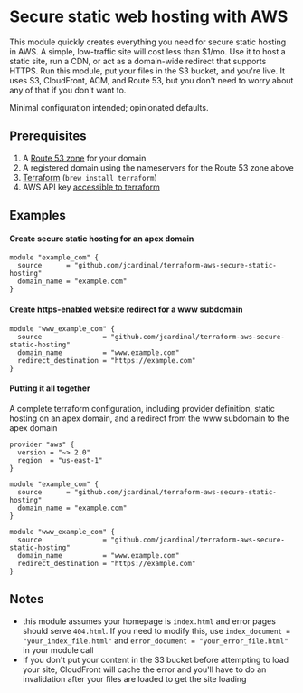 # Secure static web hosting with AWS

This module quickly creates everything you need for secure static hosting in AWS. A simple, low-traffic site will cost less than $1/mo. Use it to host a static site, run a CDN, or act as a domain-wide redirect that supports HTTPS. Run this module, put your files in the S3 bucket, and you're live. It uses S3, CloudFront, ACM, and Route 53, but you don't need to worry about any of that if you don't want to.

Minimal configuration intended; opinionated defaults.

## Prerequisites

1. A [Route 53 zone](https://console.aws.amazon.com/route53/home#hosted-zones:) for your domain
2. A registered domain using the nameservers for the Route 53 zone above
3. [Terraform](https://www.terraform.io/) (`brew install terraform`)
4. AWS API key [accessible to terraform](https://www.terraform.io/docs/providers/aws/index.html#authentication)

## Examples

#### Create secure static hosting for an apex domain

```
module "example_com" {
  source      = "github.com/jcardinal/terraform-aws-secure-static-hosting"
  domain_name = "example.com"
}
```

#### Create https-enabled website redirect for a www subdomain

```
module "www_example_com" {
  source               = "github.com/jcardinal/terraform-aws-secure-static-hosting"
  domain_name          = "www.example.com"
  redirect_destination = "https://example.com"
}
```

#### Putting it all together

A complete terraform configuration, including provider definition, static hosting on an apex domain, and a redirect from the www subdomain to the apex domain

```
provider "aws" {
  version = "~> 2.0"
  region  = "us-east-1"
}

module "example_com" {
  source      = "github.com/jcardinal/terraform-aws-secure-static-hosting"
  domain_name = "example.com"
}

module "www_example_com" {
  source               = "github.com/jcardinal/terraform-aws-secure-static-hosting"
  domain_name          = "www.example.com"
  redirect_destination = "https://example.com"
}
```

## Notes

- this module assumes your homepage is `index.html` and error pages should serve `404.html`. If you need to modify this, use `index_document = "your_index_file.html"` and `error_document = "your_error_file.html"` in your module call
- If you don't put your content in the S3 bucket before attempting to load your site, CloudFront will cache the error and you'll have to do an invalidation after your files are loaded to get the site loading
